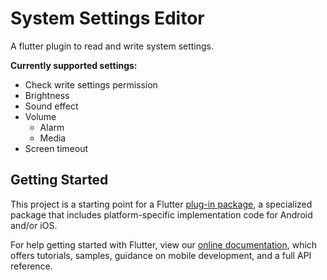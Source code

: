 # System Settings Editor

A flutter plugin to read and write system settings.

**Currently supported settings:**
* Check write settings permission
* Brightness
* Sound effect
* Volume
    * Alarm
    * Media
* Screen timeout

## Getting Started

This project is a starting point for a Flutter
[plug-in package](https://flutter.dev/developing-packages/),
a specialized package that includes platform-specific implementation code for
Android and/or iOS.

For help getting started with Flutter, view our
[online documentation](https://flutter.dev/docs), which offers tutorials,
samples, guidance on mobile development, and a full API reference.


